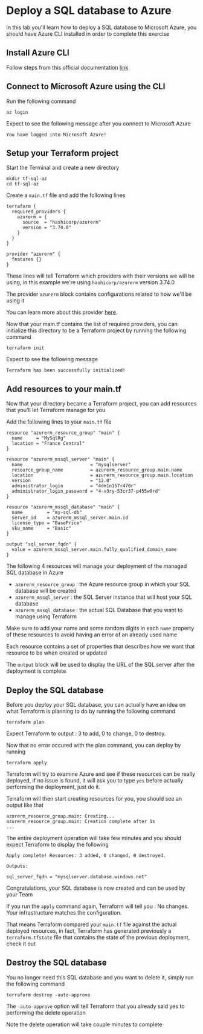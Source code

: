 # Deploy a SQL database to Azure

In this lab you'll learn how to deploy a SQL database to Microsoft Azure, you should have Azure CLI installed in order to complete this exercise

## Install Azure CLI

Follow steps from this official documentation [link](https://learn.microsoft.com/en-us/cli/azure/install-azure-cli)

## Connect to Microsoft Azure using the CLI

Run the following command

```
az login
```

Expect to see the following message after you connect to Microsoft Azure

```
You have logged into Microsoft Azure!
```

## Setup your Terraform project

Start the Terminal and create a new directory

```
mkdir tf-sql-az
cd tf-sql-az
```

Create a `main.tf` file and add the following lines

```
terraform {
  required_providers {
    azurerm = {
      source  = "hashicorp/azurerm"
      version = "3.74.0"
    }
  }
}

provider "azurerm" {
  features {}
}
```

These lines will tell Terraform which providers with their versions we will be using, in this example we're using `hashicorp/azurerm` version 3.74.0

The provider `azurerm` block contains configurations related to how we'll be using it

You can learn more about this provider [here](https://registry.terraform.io/providers/hashicorp/azurerm/3.74.0).

Now that your main.tf contains the list of required providers, you can initialize this directory to be a Terraform project by running the following command

```
terraform init
```

Expect to see the following message

```
Terraform has been successfully initialized!
```

## Add resources to your main.tf

Now that your directory became a Terraform project, you can add resources that you'll let Terraform manage for you

Add the following lines to your `main.tf` file

```
resource "azurerm_resource_group" "main" {
  name     = "MySqlRg"
  location = "France Central"
}

resource "azurerm_mssql_server" "main" {
  name                         = "mysqlserver"
  resource_group_name          = azurerm_resource_group.main.name
  location                     = azurerm_resource_group.main.location
  version                      = "12.0"
  administrator_login          = "4dm1n157r470r"
  administrator_login_password = "4-v3ry-53cr37-p455w0rd"
}

resource "azurerm_mssql_database" "main" {
  name         = "my-sql-db"
  server_id    = azurerm_mssql_server.main.id
  license_type = "BasePrice"
  sku_name     = "Basic"
}

output "sql_server_fqdn" {
  value = azurerm_mssql_server.main.fully_qualified_domain_name
}
```

The following 4 resources will manage your deployment of the managed SQL database in Azure

- `azurerm_resource_group` : the Azure resource group in which your SQL database will be created
- `azurerm_mssql_server` : the SQL Server instance that will host your SQL database
- `azurerm_mssql_database` : the actual SQL Database that you want to manage using Terraform

Make sure to add your name and some random digits in each `name` property of these resources to avoid having an error of an already used name

Each resource contains a set of properties that describes how we want that resource to be when created or updated

The `output` block will be used to display the URL of the SQL server after the deployment is complete

## Deploy the SQL database

Before you deploy your SQL database, you can actually have an idea on what Terraform is planning to do by running the following command

```
terraform plan
```

Expect Terraform to output : 3 to add, 0 to change, 0 to destroy.

Now that no error occured with the plan command, you can deploy by running

```
terraform apply
```

Terraform will try to examine Azure and see if these resources can be really deployed, if no issue is found, it will ask you to type `yes` before actually performing the deployment, just do it.

Terraform will then start creating resources for you, you should see an output like that

```
azurerm_resource_group.main: Creating...
azurerm_resource_group.main: Creation complete after 1s
...
```

The entire deployment operation will take few minutes and you should expect Terraform to display the following

```
Apply complete! Resources: 3 added, 0 changed, 0 destroyed.

Outputs:

sql_server_fqdn = "mysqlserver.database.windows.net"
```

Congratulations, your SQL database is now created and can be used by your Team

If you run the `apply` command again, Terraform will tell you : No changes. Your infrastructure matches the configuration.

That means Terraform compared your `main.tf` file against the actual deployed resources, in fact, Terraform has generated previously a `terraform.tfstate` file that contains the state of the previous deployment, check it out

## Destroy the SQL database

You no longer need this SQL database and you want to delete it, simply run the following command

```
terraform destroy -auto-approve
```

The `-auto-approve` option will tell Terraform that you already said yes to performing the delete operation

Note the delete operation will take couple minutes to complete